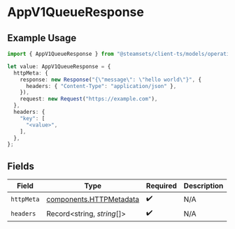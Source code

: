 # AppV1QueueResponse

## Example Usage

```typescript
import { AppV1QueueResponse } from "@steamsets/client-ts/models/operations";

let value: AppV1QueueResponse = {
  httpMeta: {
    response: new Response("{\"message\": \"hello world\"}", {
      headers: { "Content-Type": "application/json" },
    }),
    request: new Request("https://example.com"),
  },
  headers: {
    "key": [
      "<value>",
    ],
  },
};
```

## Fields

| Field                                                              | Type                                                               | Required                                                           | Description                                                        |
| ------------------------------------------------------------------ | ------------------------------------------------------------------ | ------------------------------------------------------------------ | ------------------------------------------------------------------ |
| `httpMeta`                                                         | [components.HTTPMetadata](../../models/components/httpmetadata.md) | :heavy_check_mark:                                                 | N/A                                                                |
| `headers`                                                          | Record<string, *string*[]>                                         | :heavy_check_mark:                                                 | N/A                                                                |